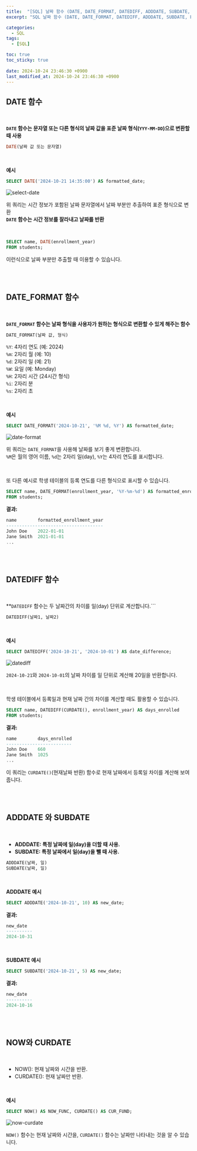 ```yaml
---
title:  "[SQL] 날짜 함수 (DATE, DATE_FORMAT, DATEDIFF, ADDDATE, SUBDATE, NOW, CURDATE)"
excerpt: "SQL 날짜 함수 (DATE, DATE_FORMAT, DATEDIFF, ADDDATE, SUBDATE, NOW, CURDATE) 알아보기"

categories:
  - SQL
tags:
  - [SQL]

toc: true
toc_sticky: true
 
date: 2024-10-24 23:46:30 +0900
last_modified_at: 2024-10-24 23:46:30 +0900
---
```


## DATE 함수

<br>

**```DATE``` 함수는 문자열 또는 다른 형식의 날짜 값을 표준 날짜 형식(```YYY-MM-DD```)으로 변환할 때 사용**

```sql
DATE(날짜 값 또는 문자열)
```

<br>

**예시**

```sql
SELECT DATE('2024-10-21 14:35:00') AS formatted_date;
```

![select-date](https://github.com/user-attachments/assets/b611793c-b8b7-4eaa-88b9-42c8862bb448)

위 쿼리는 시간 정보가 포함된 날짜 문자열에서 날짜 부분만 추출하여 표준 형식으로 변환  
**```DATE``` 함수는 시간 정보를 잘라내고 날짜를 반환**

<br>

```sql
SELECT name, DATE(enrollment_year)
FROM students;
```

이런식으로 날짜 부분만 추출할 때 이용할 수 있습니다.

<br>

<br>

## DATE_FORMAT 함수

<br>

**```DATE_FORMAT``` 함수는 날짜 형식을 사용자가 원하는 형식으로 변환할 수 있게 해주는 함수**

```sql
DATE_FORMAT(날짜 값, 형식)
```

```%Y```: 4자리 연도 (예: 2024)  
```%m```: 2자리 월 (예: 10)  
```%d```: 2자리 일 (예: 21)  
```%W```: 요일 (예: Monday)  
```%H```: 2자리 시간 (24시간 형식)  
```%i```: 2자리 분  
```%s```: 2자리 초

<br>

**예시**

```sql
SELECT DATE_FORMAT('2024-10-21', '%M %d, %Y') AS formatted_date;
```

![date-format](https://github.com/user-attachments/assets/b1b5fc62-9b43-4f81-bb2a-30b4ad9f2d0e)

위 쿼리는 ```DATE_FORMAT```을 사용해 날짜를 보기 좋게 변환합니다.  
```%M```은 월의 영어 이름, ```%d```는 2자리 일(day), ```%Y```는 4자리 연도를 표시합니다.

<br>

또 다른 예시로 학생 테이블의 등록 연도를 다른 형식으로 표시할 수 있습니다.

```sql
SELECT name, DATE_FORMAT(enrollment_year, '%Y-%m-%d') AS formatted_enrollment_year
FROM students;
```

**결과:**

```sql
name        formatted_enrollment_year
-------------------------------------
John Doe    2022-01-01
Jane Smith  2021-01-01
...
```

<br>

<br>

## DATEDIFF 함수

<br>

**```DATEDIFF``` 함수는 두 날짜간의 차이를 일(day) 단위로 계산합니다.```

```sql
DATEDIFF(날짜1, 날짜2)
```

<br>

**예시**

```sql
SELECT DATEDIFF('2024-10-21', '2024-10-01') AS date_difference;
```

![datediff](https://github.com/user-attachments/assets/d52ffb3a-099c-4911-836b-7d3492e5cd16)

```2024-10-21```와 ```2024-10-01```의 날짜 차이를 일 단위로 계산해 20일을 반환합니다.

<br>

학생 테이블에서 등록일과 현재 날짜 간의 차이를 계산할 때도 활용할 수 있습니다.

```sql
SELECT name, DATEDIFF(CURDATE(), enrollment_year) AS days_enrolled
FROM students;
```

**결과:**

```sql
name        days_enrolled
-------------------------
John Doe    660
Jane Smith  1025
...
```

이 쿼리는 ```CURDATE()```(현재날짜 반환) 함수로 현재 날짜에서 등록일 차이를 계산해 보여줍니다.

<br>

<br>

## ADDDATE 와 SUBDATE

<br>

- **ADDDATE: 특정 날짜에 일(day)을 더할 때 사용.**
- **SUBDATE: 특정 날짜에서 일(day)을 뺄 때 사용.**

```sql
ADDDATE(날짜, 일)
SUBDATE(날짜, 일)
```

<br>

**ADDDATE 예시**

```sql
SELECT ADDDATE('2024-10-21', 10) AS new_date;
```

**결과:**

```sql
new_date
----------
2024-10-31
```

<br>

**SUBDATE 예시**

```sql
SELECT SUBDATE('2024-10-21', 5) AS new_date;
```

**결과:**

```sql
new_date
----------
2024-10-16
```

<br>

<br>

## NOW와 CURDATE

<br>

- NOW(): 현재 날짜와 시간을 반환.
- CURDATE(): 현재 날짜만 반환.

<br>

**예시**

```sql
SELECT NOW() AS NOW_FUNC, CURDATE() AS CUR_FUND;
```

![now-curdate](https://github.com/user-attachments/assets/30be219c-a4ac-4db1-9831-e187086f9d82)

```NOW()``` 함수는 현재 날짜와 시간을, ```CURDATE()``` 함수는 날짜만 나타내는 것을 알 수 있습니다.
